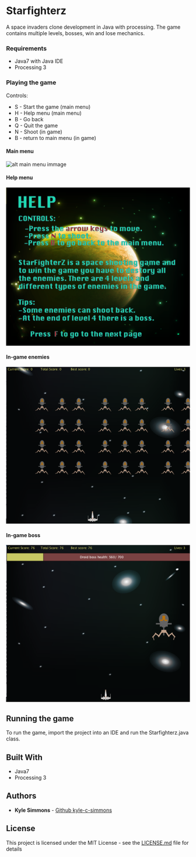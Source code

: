 # Starfighterz

A space invaders clone development in Java with processing. The game contains multiple levels, bosses, win and lose mechanics.

### Requirements

* Java7 with Java IDE
* Processing 3

### Playing the game

Controls:
* S - Start the game (main menu)
* H - Help menu (main menu)
* B - Go back
* Q - Quit the game
* N - Shoot (in game)
* B - return to main menu (in game)

#### Main menu
![alt main menu immage](https://github.com/kyle-c-simmons/Star-fighterz/tree/master/images)


#### Help menu
![alt help menu immage](https://github.com/kyle-c-simmons/Star-fighterz/blob/master/images/help.png)


#### In-game enemies
![alt help menu immage](https://github.com/kyle-c-simmons/Star-fighterz/blob/master/images/game.png)


#### In-game boss
![alt help menu immage](https://github.com/kyle-c-simmons/Star-fighterz/blob/master/images/boss.png)


## Running the game

To run the game, import the project into an IDE and run the Starfighterz.java class.

## Built With

* Java7
* Processing 3

## Authors

* **Kyle Simmons** - [Github kyle-c-simmons](https://github.com/kyle-c-simmons)

## License

This project is licensed under the MIT License - see the [LICENSE.md](LICENSE.md) file for details
